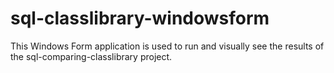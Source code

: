 # sql-classlibrary-windowsform
This Windows Form application is used to run and visually see the results of the sql-comparing-classlibrary project.
